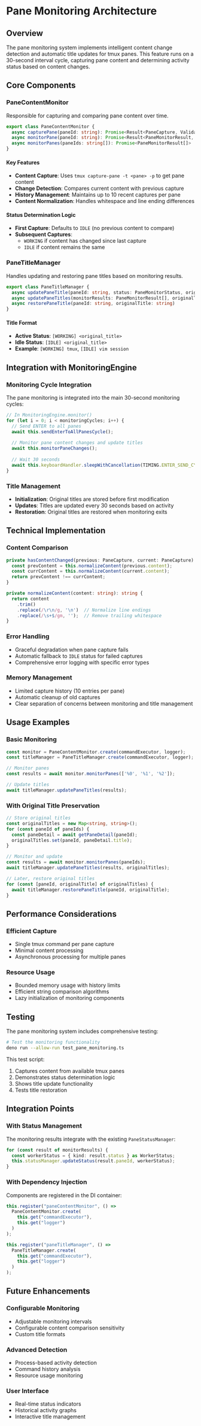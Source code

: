 # Pane Monitoring Architecture

## Overview

The pane monitoring system implements intelligent content change detection and automatic title updates for tmux panes. This feature runs on a 30-second interval cycle, capturing pane content and determining activity status based on content changes.

## Core Components

### PaneContentMonitor

Responsible for capturing and comparing pane content over time.

```typescript
export class PaneContentMonitor {
  async capturePane(paneId: string): Promise<Result<PaneCapture, ValidationError>>
  async monitorPane(paneId: string): Promise<Result<PaneMonitorResult, ValidationError>>
  async monitorPanes(paneIds: string[]): Promise<PaneMonitorResult[]>
}
```

#### Key Features

- **Content Capture**: Uses `tmux capture-pane -t <pane> -p` to get pane content
- **Change Detection**: Compares current content with previous capture
- **History Management**: Maintains up to 10 recent captures per pane
- **Content Normalization**: Handles whitespace and line ending differences

#### Status Determination Logic

- **First Capture**: Defaults to `IDLE` (no previous content to compare)
- **Subsequent Captures**: 
  - `WORKING` if content has changed since last capture
  - `IDLE` if content remains the same

### PaneTitleManager

Handles updating and restoring pane titles based on monitoring results.

```typescript
export class PaneTitleManager {
  async updatePaneTitle(paneId: string, status: PaneMonitorStatus, originalTitle?: string)
  async updatePaneTitles(monitorResults: PaneMonitorResult[], originalTitles?: Map<string, string>)
  async restorePaneTitle(paneId: string, originalTitle: string)
}
```

#### Title Format

- **Active Status**: `[WORKING] <original_title>`
- **Idle Status**: `[IDLE] <original_title>`
- **Example**: `[WORKING] tmux`, `[IDLE] vim session`

## Integration with MonitoringEngine

### Monitoring Cycle Integration

The pane monitoring is integrated into the main 30-second monitoring cycles:

```typescript
// In MonitoringEngine.monitor()
for (let i = 0; i < monitoringCycles; i++) {
  // Send ENTER to all panes
  await this.sendEnterToAllPanesCycle();
  
  // Monitor pane content changes and update titles
  await this.monitorPaneChanges();
  
  // Wait 30 seconds
  await this.keyboardHandler.sleepWithCancellation(TIMING.ENTER_SEND_CYCLE_DELAY);
}
```

### Title Management

- **Initialization**: Original titles are stored before first modification
- **Updates**: Titles are updated every 30 seconds based on activity
- **Restoration**: Original titles are restored when monitoring exits

## Technical Implementation

### Content Comparison

```typescript
private hasContentChanged(previous: PaneCapture, current: PaneCapture): boolean {
  const prevContent = this.normalizeContent(previous.content);
  const currContent = this.normalizeContent(current.content);
  return prevContent !== currContent;
}

private normalizeContent(content: string): string {
  return content
    .trim()
    .replace(/\r\n/g, '\n')  // Normalize line endings
    .replace(/\s+$/gm, '');  // Remove trailing whitespace
}
```

### Error Handling

- Graceful degradation when pane capture fails
- Automatic fallback to `IDLE` status for failed captures
- Comprehensive error logging with specific error types

### Memory Management

- Limited capture history (10 entries per pane)
- Automatic cleanup of old captures
- Clear separation of concerns between monitoring and title management

## Usage Examples

### Basic Monitoring

```typescript
const monitor = PaneContentMonitor.create(commandExecutor, logger);
const titleManager = PaneTitleManager.create(commandExecutor, logger);

// Monitor panes
const results = await monitor.monitorPanes(['%0', '%1', '%2']);

// Update titles
await titleManager.updatePaneTitles(results);
```

### With Original Title Preservation

```typescript
// Store original titles
const originalTitles = new Map<string, string>();
for (const paneId of paneIds) {
  const paneDetail = await getPaneDetail(paneId);
  originalTitles.set(paneId, paneDetail.title);
}

// Monitor and update
const results = await monitor.monitorPanes(paneIds);
await titleManager.updatePaneTitles(results, originalTitles);

// Later, restore original titles
for (const [paneId, originalTitle] of originalTitles) {
  await titleManager.restorePaneTitle(paneId, originalTitle);
}
```

## Performance Considerations

### Efficient Capture

- Single tmux command per pane capture
- Minimal content processing
- Asynchronous processing for multiple panes

### Resource Usage

- Bounded memory usage with history limits
- Efficient string comparison algorithms
- Lazy initialization of monitoring components

## Testing

The pane monitoring system includes comprehensive testing:

```bash
# Test the monitoring functionality
deno run --allow-run test_pane_monitoring.ts
```

This test script:
1. Captures content from available tmux panes
2. Demonstrates status determination logic
3. Shows title update functionality
4. Tests title restoration

## Integration Points

### With Status Management

The monitoring results integrate with the existing `PaneStatusManager`:

```typescript
for (const result of monitorResults) {
  const workerStatus = { kind: result.status } as WorkerStatus;
  this.statusManager.updateStatus(result.paneId, workerStatus);
}
```

### With Dependency Injection

Components are registered in the DI container:

```typescript
this.register("paneContentMonitor", () => 
  PaneContentMonitor.create(
    this.get("commandExecutor"), 
    this.get("logger")
  )
);

this.register("paneTitleManager", () => 
  PaneTitleManager.create(
    this.get("commandExecutor"),
    this.get("logger")
  )
);
```

## Future Enhancements

### Configurable Monitoring

- Adjustable monitoring intervals
- Configurable content comparison sensitivity
- Custom title formats

### Advanced Detection

- Process-based activity detection
- Command history analysis
- Resource usage monitoring

### User Interface

- Real-time status indicators
- Historical activity graphs
- Interactive title management
